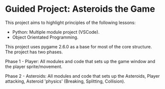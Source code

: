 # Guided Project: Asteroids the Game

This project aims to highlight principles of the following lessons:

* Python: Multiple module project (VSCode).
* Object Orientated Programming.

This project uses pygame 2.6.0 as a base for most of the core structure. The project has two 
phases. 

Phase 1 - Player: All modules and code that sets up the game window and the player 
sprite/movement.

Phase 2 - Asteroids: All modules and code that sets up the Asteroids, Player attacking, Asteroid
'physics' (Breaking, Splitting, Collision).

